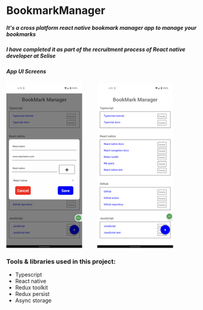# BookmarkManager
##### It's a cross platform react native bookmark manager app to manage your bookmarks
##### I have completed it as part of the recruitment process of React native developer at Selise 
##### App UI Screens
<img src="image/image1.png" width="200"> &emsp; &emsp; <img src="image/image2.png" width="200"> 

 
### Tools & libraries used in this project: 
- Typescript
- React native 
- Redux toolkit
- Redux persist
- Async storage


